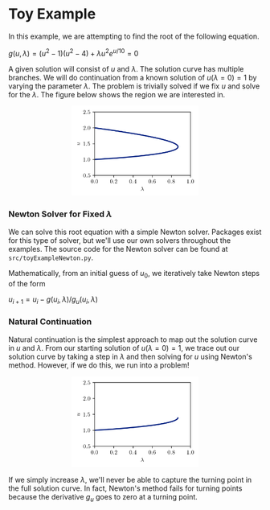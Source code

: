 # Toy Example
In this example, we are attempting to find the root of the following equation. 

$g(u,\lambda) = (u^2-1)(u^2 - 4) + \lambda u^2 e^{u/10} = 0$

A given solution will consist of $u$ and $\lambda$. The solution curve has multiple branches. We will do continuation from a known solution of $u(\lambda = 0) = 1$ by varying the parameter $\lambda$. The problem is trivially solved if we fix $u$ and solve for the $\lambda$. The figure below shows the region we are interested in.

<p align="center" width="100%">
    <img src="./src/figures/toyExampleFull.png" alt="Toy Example - Full Solution" width="50%"/>
</p>

### Newton Solver for Fixed $\lambda$
We can solve this root equation with a simple Newton solver. Packages exist for this type of solver, but we'll use our own solvers throughout the examples. The source code for the Newton solver can be found at `src/toyExampleNewton.py`.

Mathematically, from an initial guess of $u_0$, we iteratively take Newton steps of the form

$u_{i+1} = u_i - g(u_i,\lambda) /  g_u(u_i,\lambda)$

### Natural Continuation
Natural continuation is the simplest approach to map out the solution curve in $u$ and $\lambda$. From our starting solution of $u(\lambda = 0) = 1$, we trace out our solution curve by taking a step in $\lambda$ and then solving for $u$ using Newton's method. However, if we do this, we run into a problem!

<p align="center" width="100%">
    <img src="./src/figures/toyExampleNewton.png" alt="Toy Example - Newton" width="50%"/>
</p>

If we simply increase $\lambda$, we'll never be able to capture the turning point in the full solution curve. In fact, Newton's method fails for turning points because the derivative $g_u$ goes to zero at a turning point.
